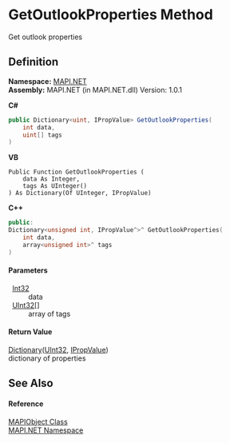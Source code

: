 # GetOutlookProperties Method


Get outlook properties



## Definition
**Namespace:** <a href="N_MAPI_NET.md">MAPI.NET</a>  
**Assembly:** MAPI.NET (in MAPI.NET.dll) Version: 1.0.1

**C#**
``` C#
public Dictionary<uint, IPropValue> GetOutlookProperties(
	int data,
	uint[] tags
)
```
**VB**
``` VB
Public Function GetOutlookProperties ( 
	data As Integer,
	tags As UInteger()
) As Dictionary(Of UInteger, IPropValue)
```
**C++**
``` C++
public:
Dictionary<unsigned int, IPropValue^>^ GetOutlookProperties(
	int data, 
	array<unsigned int>^ tags
)
```



#### Parameters
<dl><dt>  <a href="https://learn.microsoft.com/dotnet/api/system.int32" target="_blank" rel="noopener noreferrer">Int32</a></dt><dd>data</dd><dt>  <a href="https://learn.microsoft.com/dotnet/api/system.uint32" target="_blank" rel="noopener noreferrer">UInt32</a>[]</dt><dd>array of tags</dd></dl>

#### Return Value
<a href="https://learn.microsoft.com/dotnet/api/system.collections.generic.dictionary-2" target="_blank" rel="noopener noreferrer">Dictionary</a>(<a href="https://learn.microsoft.com/dotnet/api/system.uint32" target="_blank" rel="noopener noreferrer">UInt32</a>, <a href="T_MAPI_NET_IPropValue.md">IPropValue</a>)  
dictionary of properties

## See Also


#### Reference
<a href="T_MAPI_NET_MAPIObject.md">MAPIObject Class</a>  
<a href="N_MAPI_NET.md">MAPI.NET Namespace</a>  
